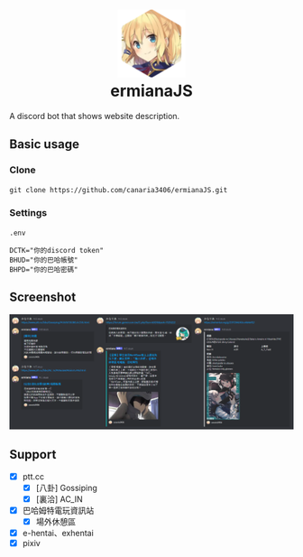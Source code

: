 <h1 align="center">
    <img width="120" height="120" src="pic/logo.svg" alt=""><br>
    ermianaJS
</h1>

A discord bot that shows website description.

## Basic usage

### Clone

```shell
git clone https://github.com/canaria3406/ermianaJS.git
```

### Settings

`.env`

```
DCTK="你的discord token"
BHUD="你的巴哈帳號"
BHPD="你的巴哈密碼"
```
## Screenshot

![demo](pic/demo.png)

## Support

- [x] ptt.cc
  - [x] [八卦] Gossiping
  - [x] [裏洽] AC_IN
- [x] 巴哈姆特電玩資訊站
  - [x] 場外休憩區
- [x] e-hentai、exhentai
- [x] pixiv
